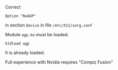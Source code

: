 
Correct 

```
Option "NvAGP"
```

in section `Device` in file `/etc/X11/xorg.conf`


Module `agp.ko` must be loaded.

```
kldload agp
```

It is already loaded.


Full experience with Nvidia requires "Compiz Fusion"
